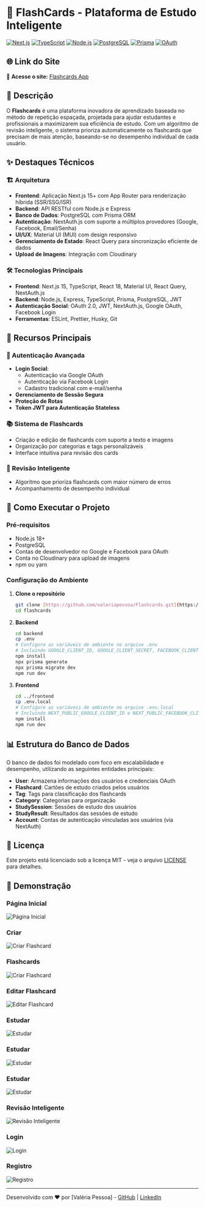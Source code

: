 # 🚀 FlashCards - Plataforma de Estudo Inteligente

[![Next.js](https://img.shields.io/badge/Next.js-000000?style=for-the-badge&logo=nextdotjs&logoColor=white)](https://nextjs.org/)
[![TypeScript](https://img.shields.io/badge/TypeScript-007ACC?style=for-the-badge&logo=typescript&logoColor=white)](https://www.typescriptlang.org/)
[![Node.js](https://img.shields.io/badge/Node.js-339933?style=for-the-badge&logo=nodedotjs&logoColor=white)](https://nodejs.org/)
[![PostgreSQL](https://img.shields.io/badge/PostgreSQL-316192?style=for-the-badge&logo=postgresql&logoColor=white)](https://www.postgresql.org/)
[![Prisma](https://img.shields.io/badge/Prisma-3982CE?style=for-the-badge&logo=Prisma&logoColor=white)](https://www.prisma.io/)
[![OAuth](https://img.shields.io/badge/OAuth-4285F4?style=for-the-badge&logo=google&logoColor=white)](https://oauth.net/)


## 🌐 Link do Site
🔗 **Acesse o site:** [Flashcards App](https://flashcards-vall-app.vercel.app/)

## 📝 Descrição

O **Flashcards** é uma plataforma inovadora de aprendizado baseada no método de repetição espaçada, projetada para ajudar estudantes e profissionais a maximizarem sua eficiência de estudo. Com um algoritmo de revisão inteligente, o sistema prioriza automaticamente os flashcards que precisam de mais atenção, baseando-se no desempenho individual de cada usuário.

## ✨ Destaques Técnicos

### 🏗️ Arquitetura
- **Frontend**: Aplicação Next.js 15+ com App Router para renderização híbrida (SSR/SSG/ISR)
- **Backend**: API RESTful com Node.js e Express
- **Banco de Dados**: PostgreSQL com Prisma ORM
- **Autenticação**: NextAuth.js com suporte a múltiplos provedores (Google, Facebook, Email/Senha)
- **UI/UX**: Material UI (MUI) com design responsivo
- **Gerenciamento de Estado**: React Query para sincronização eficiente de dados
- **Upload de Imagens**: Integração com Cloudinary

### 🛠️ Tecnologias Principais
- **Frontend**: Next.js 15, TypeScript, React 18, Material UI, React Query, NextAuth.js
- **Backend**: Node.js, Express, TypeScript, Prisma, PostgreSQL, JWT
- **Autenticação Social**: OAuth 2.0, JWT, NextAuth.js, Google OAuth, Facebook Login
- **Ferramentas**: ESLint, Prettier, Husky, Git

## 🎯 Recursos Principais

### 🔐 Autenticação Avançada
- **Login Social**:
  - Autenticação via Google OAuth
  - Autenticação via Facebook Login
  - Cadastro tradicional com e-mail/senha
- **Gerenciamento de Sessão Segura**
- **Proteção de Rotas**
- **Token JWT para Autenticação Stateless**

### 📚 Sistema de Flashcards
- Criação e edição de flashcards com suporte a texto e imagens
- Organização por categorias e tags personalizáveis
- Interface intuitiva para revisão dos cards

### 🧠 Revisão Inteligente
- Algoritmo que prioriza flashcards com maior número de erros
- Acompanhamento de desempenho individual

## 🚀 Como Executar o Projeto

### Pré-requisitos
- Node.js 18+
- PostgreSQL
- Contas de desenvolvedor no Google e Facebook para OAuth
- Conta no Cloudinary para upload de imagens
- npm ou yarn

### Configuração do Ambiente

1. **Clone o repositório**
   ```bash
   git clone [https://github.com/valeriapessoa/Flashcards.git](https://github.com/valeriapessoa/Flashcards.git)
   cd flashcards
   ```

2. **Backend**
   ```bash
   cd backend
   cp .env
   # Configure as variáveis de ambiente no arquivo .env
   # Incluindo GOOGLE_CLIENT_ID, GOOGLE_CLIENT_SECRET, FACEBOOK_CLIENT_ID, FACEBOOK_CLIENT_SECRET
   npm install
   npx prisma generate
   npx prisma migrate dev
   npm run dev
   ```

3. **Frontend**
   ```bash
   cd ../frontend
   cp .env.local
   # Configure as variáveis de ambiente no arquivo .env.local
   # Incluindo NEXT_PUBLIC_GOOGLE_CLIENT_ID e NEXT_PUBLIC_FACEBOOK_CLIENT_ID
   npm install
   npm run dev
   ```

## 📊 Estrutura do Banco de Dados

O banco de dados foi modelado com foco em escalabilidade e desempenho, utilizando as seguintes entidades principais:

- **User**: Armazena informações dos usuários e credenciais OAuth
- **Flashcard**: Cartões de estudo criados pelos usuários
- **Tag**: Tags para classificação dos flashcards
- **Category**: Categorias para organização
- **StudySession**: Sessões de estudo dos usuários
- **StudyResult**: Resultados das sessões de estudo
- **Account**: Contas de autenticação vinculadas aos usuários (via NextAuth)


## 📄 Licença

Este projeto está licenciado sob a licença MIT - veja o arquivo [LICENSE](LICENSE) para detalhes.

## 📸 Demonstração

### Página Inicial
![Página Inicial](/frontend/public/images/%20screens/tela-1.png)

### Criar
![Criar Flashcard](/frontend/public/images/%20screens/tela-2.png)

### Flashcards
![Criar Flashcard](/frontend/public/images/%20screens/tela-3.png)

### Editar Flashcard
![Editar Flashcard](/frontend/public/images/%20screens/tela-4.png)

### Estudar
![Estudar](/frontend/public/images/%20screens/tela-5.png)

### Estudar
![Estudar](/frontend/public/images/%20screens/tela-6.png)

### Estudar
![Estudar](/frontend/public/images/%20screens/tela-7.png)

### Revisão Inteligente
![Revisão Inteligente](/frontend/public/images/%20screens/tela-8.png)

### Login
![Login](/frontend/public/images/%20screens/tela-9.png)

### Registro
![Registro](/frontend/public/images/%20screens/tela-10.png)

---

Desenvolvido com ❤️ por [Valéria Pessoa] - [GitHub](https://github.com/valeriapessoa) | [LinkedIn](https://www.linkedin.com/in/valeriapessoa-vall/)
